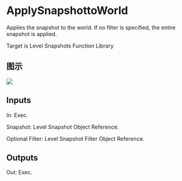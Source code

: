 # ApplySnapshottoWorld

Applies the snapshot to the world. If no filter is specified, the entire snapshot is applied.

Target is Level Snapshots Function Library

## 图示

![]($-20221218-19420444.png)

## Inputs

In: Exec.

Snapshot: Level Snapshot Object Reference.

Optional Filter: Level Snapshot Filter Object Reference.  

## Outputs

Out: Exec.

